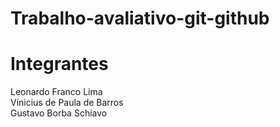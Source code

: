 # Trabalho-avaliativo-git-github

# Integrantes

Leonardo Franco Lima <br>
Vínicius de Paula de Barros <br>
Gustavo Borba Schiavo <br>
